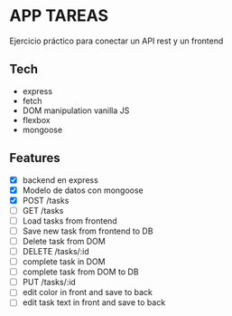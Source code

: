 # APP TAREAS

Ejercicio práctico para conectar un API rest y un frontend

## Tech

- express
- fetch
- DOM manipulation vanilla JS
- flexbox
- mongoose

## Features

- [x] backend en express 
- [x] Modelo de datos con mongoose 
- [x] POST /tasks
- [ ] GET /tasks
- [ ] Load tasks from frontend
- [ ] Save new task from frontend to DB
- [ ] Delete task from DOM
- [ ] DELETE /tasks/:id
- [ ] complete task in DOM
- [ ] complete task from DOM to DB
- [ ] PUT /tasks/:id
- [ ] edit color in front and save to back
- [ ] edit task text in front and save to back
